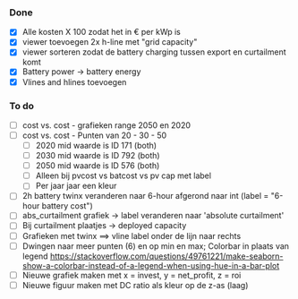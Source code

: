 ### Done

- [x] Alle kosten X 100 zodat het in € per kWp is
- [x] viewer toevoegen 2x h-line met "grid capacity"
- [x] viewer sorteren zodat de battery charging tussen export en curtailment komt
- [x] Battery power -> battery energy
- [x] Vlines and hlines toevoegen

### To do

- [ ] cost vs. cost - grafieken range 2050 en 2020
- [ ] cost vs. cost - Punten van 20 - 30 - 50
  - [ ] 2020 mid waarde is ID 171 (both)
  - [ ] 2030 mid waarde is ID 792 (both)
  - [ ] 2050 mid waarde is ID 576 (both)
  - [ ] Alleen bij pvcost vs batcost vs pv cap met label
  - [ ] Per jaar jaar een kleur
- [ ] 2h battery twinx veranderen naar 6-hour afgerond naar int (label = "6-hour battery cost")
- [ ] abs_curtailment grafiek -> label veranderen naar 'absolute curtailment'
- [ ] Bij curtailment plaatjes -> deployed capacity
- [ ] Grafieken met twinx ==> vline label onder de lijn naar rechts
- [ ] Dwingen naar meer punten (6) en op min en max; Colorbar in plaats van legend https://stackoverflow.com/questions/49761221/make-seaborn-show-a-colorbar-instead-of-a-legend-when-using-hue-in-a-bar-plot
- [ ] Nieuwe grafiek maken met x = invest, y = net_profit, z = roi
- [ ] Nieuwe figuur maken met DC ratio als kleur op de z-as (laag)
